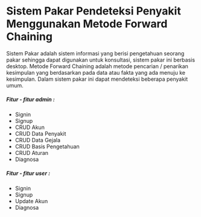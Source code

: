 <h1>Sistem Pakar Pendeteksi Penyakit Menggunakan Metode Forward Chaining</h1>
<p>Sistem Pakar adalah sistem informasi yang berisi pengetahuan seorang pakar sehingga dapat digunakan untuk konsultasi, sistem pakar ini berbasis desktop. Metode Forward Chaining adalah metode pencarian / penarikan kesimpulan yang berdasarkan pada data atau fakta yang ada menuju ke kesimpulan. Dalam sistem pakar ini dapat mendeteksi beberapa penyakit umum.</p>
<h5>Fitur - fitur admin : </h5>
<ul>
  <li>Signin</li>
  <li>Signup</li>
  <li>CRUD Akun</li>
  <li>CRUD Data Penyakit</li>
  <li>CRUD Data Gejala</li>
  <li>CRUD Basis Pengetahuan</li>
  <li>CRUD Aturan</li>
  <li>Diagnosa</li>
</ul>
<h5>Fitur - fitur user : </h5>
<ul>
  <li>Signin</li>
  <li>Signup</li>
  <li>Update Akun</li>
  <li>Diagnosa</li>
</ul>

